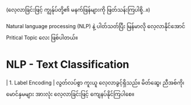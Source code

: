 (လေ့လာခြင်းဖြင့် ကျွန်ုပ်တို့၏ မနက်ဖြန်များကို ဖြတ်သန်းကြပါစို့..။)

Natural language processing (NLP) နဲ့ ပါတ်သတ်ပြီး မြန်မာလို လေ့လာနိုင်အောင် Pritical Topic လေး ဖြစ်ပါတယ်။

NLP - Text Classification
=========================
  | 1. Label Encoding
  | 
လွတ်လပ်စွာ ကူးယူ လေ့လာခွင့်ရှိသည်။
မိတ်ဆွေ၊ ညီအစ်ကို၊ မောင်နှမများ အားလုံး လေ့လာခြင်းဖြင့် ကျေနပ်နိုင်ကြပါစေ။
